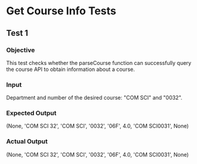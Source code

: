 # Get Course Info Tests

## Test 1

### Objective

This test checks whether the parseCourse function can successfully query the course API to obtain information about a course.

### Input

Department and number of the desired course: "COM SCI" and "0032".

### Expected Output

(None, 'COM SCI 32', 'COM SCI', '0032', '06F', 4.0, 'COM SCI0031', None)

### Actual Output

(None, 'COM SCI 32', 'COM SCI', '0032', '06F', 4.0, 'COM SCI0031', None)

